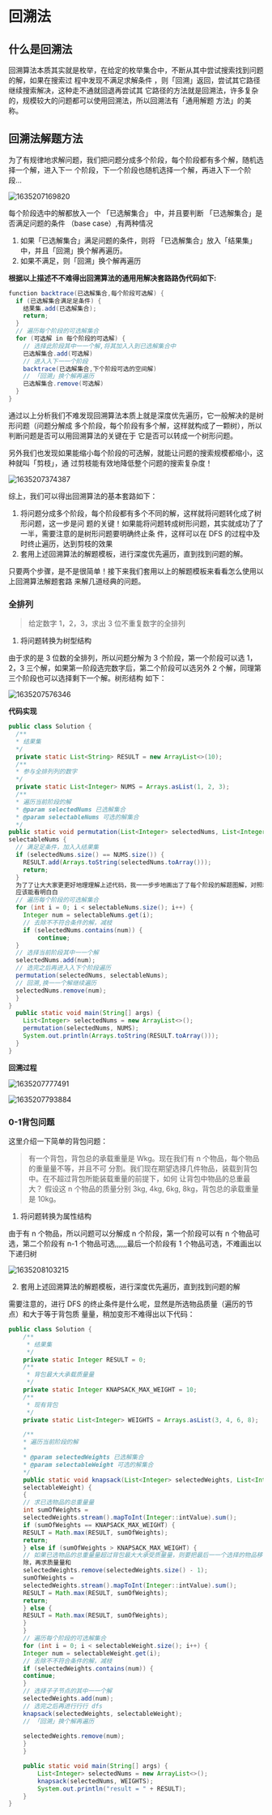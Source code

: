 # 回溯法

## 什么是回溯法

回溯算法本质其实就是枚举，在给定的枚举集合中，不断从其中尝试搜索找到问题的解，如果在搜索过
程中发现不满足求解条件 ，则「回溯」返回，尝试其它路径继续搜索解决，这种走不通就回退再尝试其
它路径的⽅法就是回溯法，许多复杂的，规模较⼤的问题都可以使用回溯法，所以回溯法有「通用解题
方法」的美称。

## 回溯法解题方法

为了有规律地求解问题，我们把问题分成多个阶段，每个阶段都有多个解，随机选择一个解，进入下一
个阶段，下一个阶段也随机选择一个解，再进入下一个阶段...

![1635207169820](https://tprzfbucket.oss-cn-beijing.aliyuncs.com/hadoop/202110/26/081250-403191.png)

每个阶段选中的解都放入⼀个 「已选解集合」 中，并且要判断 「已选解集合」是否满足问题的条件
（base case）,有两种情况

1.  如果「已选解集合」满足问题的条件，则将 「已选解集合」放入「结果集」中，并且「回溯」换个解再遍历。
2. 如果不满足，则「回溯」换个解再遍历

**根据以上描述不不难得出回溯算法的通⽤用解决套路路伪代码如下:**

~~~ java
function backtrace(已选解集合,每个阶段可选解) {
  if (已选解集合满⾜足条件) {
    结果集.add(已选解集合);
    return;
  }
  // 遍历每个阶段的可选解集合
  for (可选解 in 每个阶段的可选解) {
    // 选择此阶段其中⼀一个解,将其加⼊入到已选解集合中
    已选解集合.add(可选解)
    // 进⼊入下⼀一个阶段
    backtrace(已选解集合,下个阶段可选的空间解)
    // 「回溯」换个解再遍历
    已选解集合.remove(可选解)
  }
}
~~~

通过以上分析我们不难发现回溯算法本质上就是深度优先遍历，它一般解决的是树形问题（问题分解成
多个阶段，每个阶段有多个解，这样就构成了一颗树），所以判断问题是否可以用回溯算法的关键在于
它是否可以转成一个树形问题。

另外我们也发现如果能缩小每个阶段的可选解，就能让问题的搜索规模都缩小，这种就叫「剪枝」，通
过剪枝能有效地降低整个问题的搜索复杂度！

![1635207374387](https://tprzfbucket.oss-cn-beijing.aliyuncs.com/hadoop/202110/26/081615-228976.png)

综上，我们可以得出回溯算法的基本套路如下：
1. 将问题分成多个阶段，每个阶段都有多个不同的解，这样就将问题转化成了树形问题，这⼀步是问
  题的关键！如果能将问题转成树形问题，其实就成功了了一半，需要注意的是树形问题要明确终止条
  件，这样可以在 DFS 的过程中及时终止遍历，达到剪枝的效果
2. 套用上述回溯算法的解题模板，进行深度优先遍历，直到找到问题的解。

只要两个步骤，是不是很简单！接下来我们套用以上的解题模板来看看怎么使⽤以上回溯算法解题套路
来解几道经典的问题。

### 全排列

> 给定数字 1，2，3，求出 3 位不重复数字的全排列

1. 将问题转换为树型结构

由于求的是 3 位数的全排列，所以问题分解为 3 个阶段，第一个阶段可以选 1，2，3 三个解，如果第一阶段选完数字后，第⼆个阶段可以选另外 2 个解，同理第三个阶段也可以选择剩下一个解。树形结构
如下：

![1635207576346](https://tprzfbucket.oss-cn-beijing.aliyuncs.com/hadoop/202110/26/081937-527772.png)

**代码实现**

~~~ java
public class Solution {
  /**
  * 结果集
  */
  private static List<String> RESULT = new ArrayList<>(10);
  /**
  * 参与全排列列的数字
  */
  private static List<Integer> NUMS = Arrays.asList(1, 2, 3);
  /**
  * 遍历当前阶段的解
  * @param selectedNums 已选解集合
  * @param selectableNums 可选的解集合
  */
public static void permutation(List<Integer> selectedNums, List<Integer>
selectableNums {
  // 满⾜足条件，加⼊入结果集
  if (selectedNums.size() == NUMS.size()) {
    RESULT.add(Arrays.toString(selectedNums.toArray()));
    return;
  }
  为了了让⼤大家更更好地理理解上述代码，我⼀一步步地画出了了每个阶段的解题图解，对照着以上代码看相信⼤大家
  应该能看明⽩白
  // 遍历每个阶段的可选解集合
  for (int i = 0; i < selectableNums.size(); i++) {
    Integer num = selectableNums.get(i);
    // 去除不不符合条件的解，减枝
    if (selectedNums.contains(num)) {
    	continue;
  }
  // 选择当前阶段其中⼀一个解
  selectedNums.add(num);
  // 选完之后再进⼊入下个阶段遍历
  permutation(selectedNums, selectableNums);
  // 回溯,换⼀一个解继续遍历
  selectedNums.remove(num);
  }
}
  public static void main(String[] args) {
    List<Integer> selectedNums = new ArrayList<>();
    permutation(selectedNums, NUMS);
    System.out.println(Arrays.toString(RESULT.toArray()));
  }
}
~~~

**回溯过程**

![1635207777491](https://tprzfbucket.oss-cn-beijing.aliyuncs.com/hadoop/202110/26/082259-880606.png)

![1635207793884](https://tprzfbucket.oss-cn-beijing.aliyuncs.com/hadoop/202110/26/082314-710347.png)

### 0-1背包问题

这里介绍一下简单的背包问题：

> 有一个背包，背包总的承载重量是 Wkg。现在我们有 n 个物品，每个物品的重量量不等，并且不可
> 分割。我们现在期望选择几件物品，装载到背包中。在不超过背包所能装载重量的前提下，如何
> 让背包中物品的总重最大？ 假设这 n 个物品的质量分别 3kg, 4kg, 6kg, 8kg，背包总的承载重量
> 是 10kg。

1. 将问题转换为属性结构

由于有 n 个物品，所以问题可以分解成 n 个阶段，第一个阶段可以有 n 个物品可选，第二个阶段有 n-1
个物品可选,,,,,,最后一个阶段有 1 个物品可选，不难画出以下递归树

![1635208103215](https://tprzfbucket.oss-cn-beijing.aliyuncs.com/hadoop/202110/26/082823-490767.png)

2. 套⽤上述回溯算法的解题模板，进行深度优先遍历，直到找到问题的解

需要注意的，进行 DFS 的终止条件是什么呢，显然是所选物品质量（遍历的节点）和⼤于等于背包质
量量，稍加变形不难得出以下代码：

~~~ java
public class Solution {
    /**
     * 结果集
     */
    private static Integer RESULT = 0;
    /**
     * 背包最⼤大承载质量量
     */
    private static Integer KNAPSACK_MAX_WEIGHT = 10;
    /**
     * 现有背包
     */
    private static List<Integer> WEIGHTS = Arrays.asList(3, 4, 6, 8);

    /**
    * 遍历当前阶段的解
    *
    * @param selectedWeights 已选解集合
    * @param selectableWeight 可选的解集合
    */
    public static void knapsack(List<Integer> selectedWeights, List<Integer>
    selectableWeight) {
    {
    // 求已选物品的总重量量
    int sumOfWeights =
    selectedWeights.stream().mapToInt(Integer::intValue).sum();
    if (sumOfWeights == KNAPSACK_MAX_WEIGHT) {
    RESULT = Math.max(RESULT, sumOfWeights);
    return;
    } else if (sumOfWeights > KNAPSACK_MAX_WEIGHT) {
    // 如果已选物品的总重量量超过背包最⼤大承受质量量，则要把最后⼀一个选择的物品移
    除，再求质量量和
    selectedWeights.remove(selectedWeights.size() - 1);
    sumOfWeights =
    selectedWeights.stream().mapToInt(Integer::intValue).sum();
    RESULT = Math.max(RESULT, sumOfWeights);
    return;
    } else {
    RESULT = Math.max(RESULT, sumOfWeights);
    }
    }
    // 遍历每个阶段的可选解集合
    for (int i = 0; i < selectableWeight.size(); i++) {
    Integer num = selectableWeight.get(i);
    // 去除不不符合条件的解，减枝
    if (selectedWeights.contains(num)) {
    continue;
    }
    // 选择⼦子节点的其中⼀一个解
    selectedWeights.add(num);
    // 选完之后再进⾏行行 dfs
    knapsack(selectedWeights, selectableWeight);
    // 「回溯」换个解再遍历
   
    selectedWeights.remove(num);
    }
    }

    public static void main(String[] args) {
        List<Integer> selectedNums = new ArrayList<>();
        knapsack(selectedNums, WEIGHTS);
        System.out.println("result = " + RESULT);
    }
}
~~~



